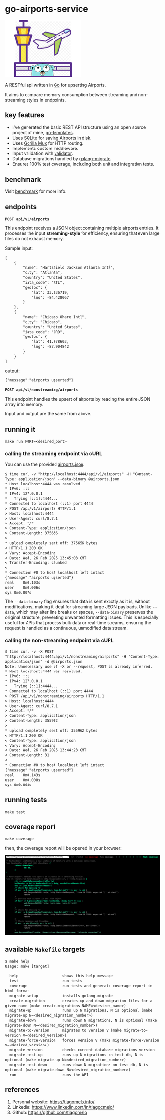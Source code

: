 # go-airports-service

![airports-service](airports-service.png)

A RESTful api written in [Go](https://go.dev) for upserting Airports.

It aims to compare memory consumption between streaming and non-streaming styles in endpoints.

## key features

- I've generated the basic REST API structure using an open source project of mine, [go-templates](https://github.com/tiagomelo/go-templates).
- Uses [SQLite](https://www.sqlite.org/) for saving Airports in disk.
- Uses [Gorilla Mux](https://github.com/gorilla/mux) for HTTP routing.
- Implements custom middleware.
- Input validation with [validator](https://github.com/go-playground/validator).
- Database migrations handled by [golang-migrate](https://github.com/golang-migrate/migrate).
- Ensures 100% test coverage, including both unit and integration tests.

## benchmark

Visit [benchmark](./BENCHMARK.md) for more info.

## endpoints

**`POST api/v1/airports`**

This endpoint receives a JSON object containing multiple airports entries. It processes the input **streaming-style** for efficiency, ensuring that even large files do not exhaust memory.

Sample input:

```
[
    {
        "name": "Hartsfield Jackson Atlanta Intl",
        "city": "Atlanta",
        "country": "United States",
        "iata_code": "ATL",
        "geoloc": {
            "lat": 33.636719,
            "lng": -84.428067
        }
    },
    {
        "name": "Chicago Ohare Intl",
        "city": "Chicago",
        "country": "United States",
        "iata_code": "ORD",
        "geoloc": {
            "lat": 41.978603,
            "lng": -87.904842
        }
    }
]
```

output:

```
{"message":"airports upserted"}
```

**`POST api/v1/nonstreaming/airports`**

This endpoint handles the upsert of airports by reading the entire JSON array into memory.

Input and output are the same from above.

## running it

```
make run PORT=<desired_port>
```

### calling the streaming endpoint via cURL

You can use the provided [airports.json](airports.json).

```
$ time curl -v "http://localhost:4444/api/v1/airports" -H "Content-Type: application/json" --data-binary @airports.json 
* Host localhost:4444 was resolved.
* IPv6: ::1
* IPv4: 127.0.0.1
*   Trying [::1]:4444...
* Connected to localhost (::1) port 4444
> POST /api/v1/airports HTTP/1.1
> Host: localhost:4444
> User-Agent: curl/8.7.1
> Accept: */*
> Content-Type: application/json
> Content-Length: 375656
> 
* upload completely sent off: 375656 bytes
< HTTP/1.1 200 OK
< Vary: Accept-Encoding
< Date: Wed, 26 Feb 2025 13:45:03 GMT
< Transfer-Encoding: chunked
< 
* Connection #0 to host localhost left intact
{"message":"airports upserted"}
real	0m0.103s
user	0m0.006s
sys	0m0.007s
```

The `--data-binary` flag ensures that data is sent exactly as it is, without modifications, making it ideal for streaming large JSON payloads. Unlike `--data`, which may alter line breaks or spaces, `--data-binary` preserves the original structure, preventing unwanted formatting issues. This is especially useful for APIs that process bulk data or real-time streams, ensuring the request is handled as a continuous, unmodified data stream.

### calling the non-streaming endpoint via cURL

```
$ time curl -v -X POST "http://localhost:4444/api/v1/nonstreaming/airports" -H "Content-Type: application/json" -d @airports.json
Note: Unnecessary use of -X or --request, POST is already inferred.
* Host localhost:4444 was resolved.
* IPv6: ::1
* IPv4: 127.0.0.1
*   Trying [::1]:4444...
* Connected to localhost (::1) port 4444
> POST /api/v1/nonstreaming/airports HTTP/1.1
> Host: localhost:4444
> User-Agent: curl/8.7.1
> Accept: */*
> Content-Type: application/json
> Content-Length: 355962
> 
* upload completely sent off: 355962 bytes
< HTTP/1.1 200 OK
< Content-Type: application/json
< Vary: Accept-Encoding
< Date: Wed, 26 Feb 2025 13:44:23 GMT
< Content-Length: 31
< 
* Connection #0 to host localhost left intact
{"message":"airports upserted"}
real	0m0.143s
user	0m0.008s
sys	0m0.008s
```

## running tests

```
make test
```

## coverage report

```
make coverage
```

then, the coverage report will be opened in your browser:

![coverage](coverage.png)

## available `Makefile` targets

```
$ make help
Usage: make [target]

  help                    shows this help message
  test                    run tests
  coverage                run tests and generate coverage report in html format
  migrate-setup           installs golang-migrate
  create-migration        creates up and down migration files for a given name (make create-migrations NAME=<desired_name>)
  migrate-up              runs up N migrations, N is optional (make migrate-up N=<desired_migration_number>)
  migrate-down            runs down N migrations, N is optional (make migrate-down N=<desired_migration_number>)
  migrate-to-version      migrates to version V (make migrate-to-version V=<desired_version>)
  migrate-force-version   forces version V (make migrate-force-version V=<desired_version>)
  migrate-version         checks current database migrations version
  migrate-test-up         runs up N migrations on test db, N is optional (make migrate-up N=<desired_migration_number>)
  migrate-test-down       runs down N migrations on test db, N is optional (make migrate-down N=<desired_migration_number>)
  run                     runs the API
```

## references

1. Personal website: https://tiagomelo.info/
2. Linkedin: https://www.linkedin.com/in/tiagocmelo/
3. Github: https://github.com/tiagomelo